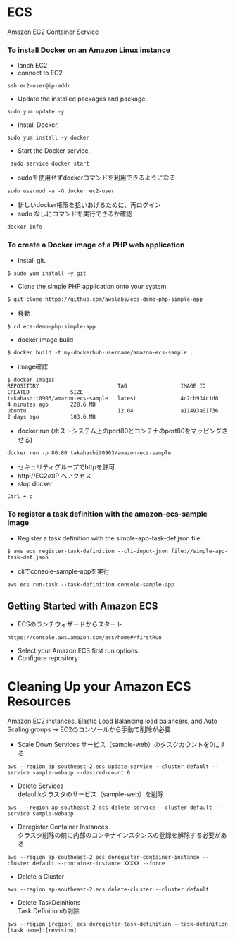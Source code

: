 # ECS
Amazon EC2 Container Service


### To install Docker on an Amazon Linux instance

- lanch EC2
- connect to EC2
```
ssh ec2-user@ip-addr
```
- Update the installed packages and package.
```
sudo yum update -y
```
- Install Docker.
```
sudo yum install -y docker
```
- Start the Docker service.
```
 sudo service docker start
```
- sudoを使用せずdockerコマンドを利用できるようになる
```
sudo usermod -a -G docker ec2-user
```
- 新しいdocker権限を拾いあげるために、再ログイン
- sudo なしにコマンドを実行できるか確認
```
docker info
```


### To create a Docker image of a PHP web application

- Install git.
```
$ sudo yum install -y git
```
- Clone the simple PHP application onto your system.
```
$ git clone https://github.com/awslabs/ecs-demo-php-simple-app
```
- 移動
```
$ cd ecs-demo-php-simple-app
```
- docker image build
```
$ docker build -t my-dockerhub-username/amazon-ecs-sample .
```
- image確認
```
$ docker images
REPOSITORY                         TAG                 IMAGE ID            CREATED             SIZE
takahashit0903/amazon-ecs-sample   latest              4c2cb934c1d0        4 minutes ago       228.6 MB
ubuntu                             12.04               a11493a01736        2 days ago          103.6 MB
```
- docker run (ホストシステム上のport80とコンテナのport80をマッピングさせる)
```
docker run -p 80:80 takahashit0903/amazon-ecs-sample
```
- セキュリティグループでhttpを許可
- http://EC2のIP へアクセス
- stop docker
```
Ctrl + c
```

### To register a task definition with the amazon-ecs-sample image

- Register a task definition with the simple-app-task-def.json file.
```
$ aws ecs register-task-definition --cli-input-json file://simple-app-task-def.json
```
- cliでconsole-sample-appを実行
```
aws ecs run-task --task-definition console-sample-app
```

## Getting Started with Amazon ECS

- ECSのランチウィザードからスタート
```
https://console.aws.amazon.com/ecs/home#/firstRun
```
- Select your Amazon ECS first run options.
- Configure repository


# Cleaning Up your Amazon ECS Resources


Amazon EC2 instances, Elastic Load Balancing load balancers, and Auto Scaling groups
->  EC2のコンソールから手動で削除が必要

- Scale Down Services
サービス（sample-web）のタスクカウントを0にする
```
aws --region ap-southeast-2 ecs update-service --cluster default --service sample-webapp --desired-count 0
```

- Delete Services  
defaultkクラスタのサービス（sample-web）を削除  
```
aws  --region ap-southeast-2 ecs delete-service --cluster default --service sample-webapp
```

- Deregister Container Instances  
クラスタ削除の前に内部のコンテナインスタンスの登録を解除する必要がある  
```
aws --region ap-southeast-2 ecs deregister-container-instance --cluster default --container-instance XXXXX --force
```

- Delete a Cluster  
```
aws --region ap-southeast-2 ecs delete-cluster --cluster default
```

- Delete TaskDeinitions  
Task Definitionの削除  
```
aws --region [region] ecs deregister-task-definition --task-definition [task name]:[revision]
```





